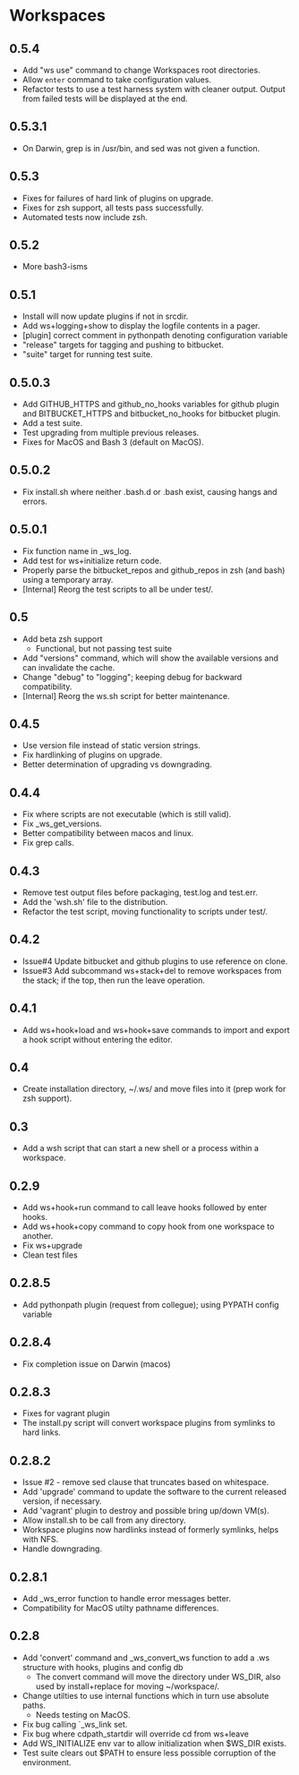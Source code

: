 # Workspaces

## 0.5.4
* Add "ws use" command to change Workspaces root directories.
* Allow `enter` command to take configuration values.
* Refactor tests to use a test harness system with cleaner output.  Output from failed tests
  will be displayed at the end.

## 0.5.3.1
* On Darwin, grep is in /usr/bin, and sed was not given a function.

## 0.5.3
* Fixes for failures of hard link of plugins on upgrade.
* Fixes for zsh support, all tests pass successfully.
* Automated tests now include zsh.

## 0.5.2
* More bash3-isms

## 0.5.1
* Install will now update plugins if not in srcdir.
* Add ws+logging+show to display the logfile contents in a pager.
* [plugin] correct comment in pythonpath denoting configuration variable
* "release" targets for tagging and pushing to bitbucket.
* "suite" target for running test suite.

## 0.5.0.3
* Add GITHUB\_HTTPS and github\_no\_hooks variables for github plugin and BITBUCKET\_HTTPS and
  bitbucket\_no\_hooks for bitbucket plugin.
* Add a test suite.
* Test upgrading from multiple previous releases.
* Fixes for MacOS and Bash 3 (default on MacOS).

## 0.5.0.2
* Fix install.sh where neither .bash.d or .bash exist, causing hangs and errors.

## 0.5.0.1
* Fix function name in \_ws\_log.
* Add test for ws+initialize return code.
* Properly parse the bitbucket\_repos and github\_repos in zsh (and bash) using a temporary
  array.
* [Internal] Reorg the test scripts to all be under test/.

## 0.5
* Add beta zsh support
  * Functional, but not passing test suite
* Add "versions" command, which will show the available versions and can invalidate
  the cache.
* Change "debug" to "logging"; keeping debug for backward compatibility.
* [Internal] Reorg the ws.sh script for better maintenance.

## 0.4.5
* Use version file instead of static version strings.
* Fix hardlinking of plugins on upgrade.
* Better determination of upgrading vs downgrading.

## 0.4.4
* Fix where scripts are not executable (which is still valid).
* Fix \_ws\_get\_versions.
* Better compatibility between macos and linux.
* Fix grep calls.

## 0.4.3
* Remove test output files before packaging, test.log and test.err.
* Add the 'wsh.sh' file to the distribution.
* Refactor the test script, moving functionality to scripts under test/.

## 0.4.2
* Issue#4 Update bitbucket and github plugins to use reference on clone.
* Issue#3 Add subcommand ws+stack+del to remove workspaces from the stack; if the top, then run the
  leave operation.

## 0.4.1
* Add ws+hook+load and ws+hook+save commands to import and export a hook script without entering
  the editor.

## 0.4
* Create installation directory, ~/.ws/ and move files into it (prep work for zsh support).

## 0.3
* Add a wsh script that can start a new shell or a process within a workspace.

## 0.2.9
* Add ws+hook+run command to call leave hooks followed by enter hooks.
* Add ws+hook+copy command to copy hook from one workspace to another.
* Fix ws+upgrade
* Clean test files

## 0.2.8.5
* Add pythonpath plugin (request from collegue); using PYPATH config variable

## 0.2.8.4
* Fix completion issue on Darwin (macos)

## 0.2.8.3
* Fixes for vagrant plugin
* The install.py script will convert workspace plugins from symlinks to hard
  links.

## 0.2.8.2

* Issue #2 - remove sed clause that truncates based on whitespace.
* Add 'upgrade' command to update the software to the current released
  version, if necessary.
* Add 'vagrant' plugin to destroy and possible bring up/down VM(s).
* Allow install.sh to be call from any directory.
* Workspace plugins now hardlinks instead of formerly symlinks, helps with NFS.
* Handle downgrading.

## 0.2.8.1

* Add \_ws\_error function to handle error messages better.
* Compatibility for MacOS utilty pathname differences.

## 0.2.8

* Add 'convert' command and \_ws\_convert\_ws function to add a .ws structure
  with hooks, plugins and config db
    * The convert command will move the directory under WS\_DIR, also used by
      install+replace for moving ~/workspace/.
* Change utilties to use internal functions which in turn use absolute paths.
    * Needs testing on MacOS.
* Fix bug calling `_ws_link set.
* Fix bug where cdpath\_startdir will override cd from ws+leave
* Add WS_INITIALIZE env var to allow initialization when $WS_DIR exists.
* Test suite clears out $PATH to ensure less possible corruption of the
  environment.
